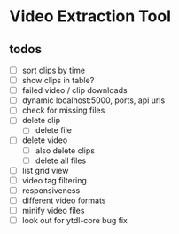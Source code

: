 # Video Extraction Tool

## todos
- [ ] sort clips by time
- [ ] show clips in table?
- [ ] failed video / clip downloads
- [ ] dynamic localhost:5000, ports, api urls
- [ ] check for missing files
- [ ] delete clip
  - [ ] delete file
- [ ] delete video
  - [ ] also delete clips
  - [ ] delete all files
- [ ] list grid view
- [ ] video tag filtering
- [ ] responsiveness
- [ ] different video formats
- [ ] minify video files
- [ ] look out for ytdl-core bug fix